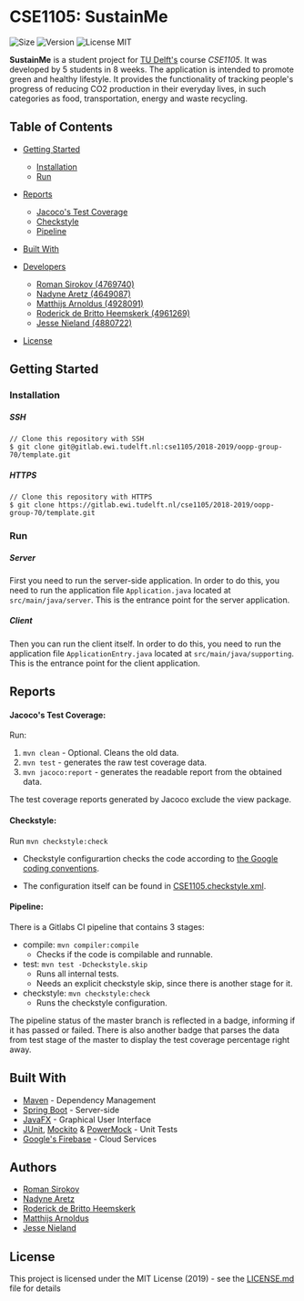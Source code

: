 # CSE1105: SustainMe

<!-- ![Build](https://img.shields.io/circleci/project/github/romatallinn/sustainme/master.svg) -->
![Size](https://img.shields.io/github/repo-size/romatallinn/sustainme.svg)
![Version](https://img.shields.io/github/release/romatallinn/sustainme.svg)
![License MIT](https://img.shields.io/github/license/romatallinn/sustainme.svg)

**SustainMe** is a student project for [TU Delft's](tudelft.nl) course *CSE1105*. It was developed by 5 students in 8 weeks. The application is intended to promote green and healthy lifestyle. It provides the functionality of tracking people's progress of reducing CO2 production in their everyday lives, in such categories as food, transportation, energy and waste recycling.

## Table of Contents

- [Getting Started](#getting-started)
  - [Installation](#installation)
  - [Run](#run)

- [Reports](#reports)
  - [Jacoco's Test Coverage](#jacocos-test-coverage)
  - [Checkstyle](#checkstyle)
  - [Pipeline](#pipeline)

- [Built With](#built-with)

- [Developers](#developers)
	- [Roman Sirokov (4769740)](#roman-sirokov-4769740)
	- [Nadyne Aretz (4649087)](#nadyne-aretz-4649087)
	- [Matthijs Arnoldus (4928091)](#matthijs-arnoldus-4928091)
	- [Roderick de Britto Heemskerk (4961269)](#roderick-de-britto-heemskerk-4961269)
	- [Jesse Nieland (4880722)](#jesse-nieland-4880722)

- [License](#license)

## Getting Started

### Installation

##### SSH

```
// Clone this repository with SSH
$ git clone git@gitlab.ewi.tudelft.nl:cse1105/2018-2019/oopp-group-70/template.git
```

##### HTTPS

```
// Clone this repository with HTTPS
$ git clone https://gitlab.ewi.tudelft.nl/cse1105/2018-2019/oopp-group-70/template.git
```

### Run

##### Server
First you need to run the server-side application. In order to do this, you need to run the application file `Application.java` located at `src/main/java/server`. This is the entrance point for the server application.

##### Client
Then you can run the client itself. In order to do this, you need to run the application file `ApplicationEntry.java` located at `src/main/java/supporting`. This is the entrance point for the client application.

## Reports

#### Jacoco's Test Coverage:  
Run:
  1) `mvn clean` - Optional. Cleans the old data.
  2) `mvn test` - generates the raw test coverage data.
  3) `mvn jacoco:report` - generates the readable report from the obtained data.

The test coverage reports generated by Jacoco exclude the view package.


#### Checkstyle:  
Run `mvn checkstyle:check`

- Checkstyle configurartion checks the code according to [the Google coding conventions](https://google-styleguide.googlecode.com/svn-history/r130/trunk/javaguide.html).

- The configuration itself can be found in [CSE1105.checkstyle.xml](CSE1105.checkstyle.xml).


#### Pipeline:

There is a Gitlabs CI pipeline that contains 3 stages:
- compile: `mvn compiler:compile`
    - Checks if the code is compilable and runnable.
- test: `mvn test -Dcheckstyle.skip`
    - Runs all internal tests.
    - Needs an explicit checkstyle skip, since there is another stage for it.
- checkstyle: `mvn checkstyle:check`
    - Runs the checkstyle configuration.

The pipeline status of the master branch is reflected in a badge, informing if it has passed or failed. There is also another badge that parses the data from test stage of the master to display the test coverage percentage right away.

## Built With
-	[Maven](https://maven.apache.org/) - Dependency Management
- [Spring Boot](https://spring.io/projects/spring-boot) - Server-side
-	[JavaFX](https://openjfx.io) - Graphical User Interface
- [JUnit](https://junit.org/junit5/), [Mockito](https://site.mockito.org) & [PowerMock](https://github.com/powermock/powermock/wiki) - Unit Tests
-	[Google's Firebase](http://firebase.google.com) - Cloud Services

## Authors

  - [Roman Sirokov](https://github.com/romatallinn)
  - [Nadyne Aretz](https://github.com/n-aretz)
  - [Roderick de Britto Heemskerk](https://github.com/Zero-Smaus)
  - [Matthijs Arnoldus]()
  - [Jesse Nieland]()


## License

This project is licensed under the MIT License (2019) - see the [LICENSE.md](LICENSE.md) file for details
